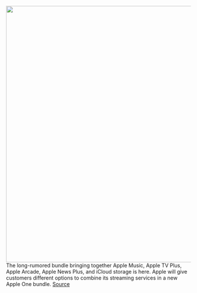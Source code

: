 <img src='https://cdn.vox-cdn.com/thumbor/kTpNKnajZAvc2QRYost_owNwtWc=/0x0:1668x930/1200x800/filters:focal(701x332:967x598)/cdn.vox-cdn.com/uploads/chorus_image/image/67410377/Screen_Shot_2020_09_15_at_1.37.26_PM.0.png' width='700px' /><br/>
The long-rumored bundle bringing together Apple Music, Apple TV Plus, Apple Arcade, Apple News Plus, and  iCloud storage is here. Apple will give customers different options to combine its streaming services in a new Apple One bundle.
<a href='https://www.theverge.com/2020/9/15/21433205/apple-one-subscription-bundle-price-music-tv-plus-arcade-icloud'> Source <a/>